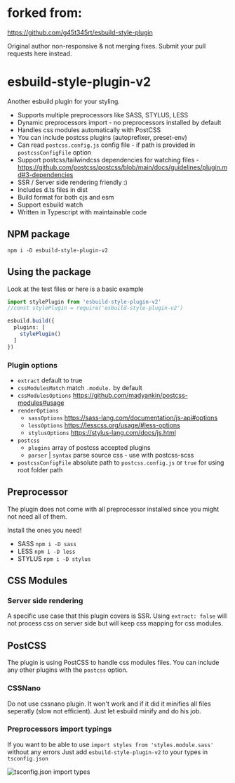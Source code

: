 # forked from:

https://github.com/g45t345rt/esbuild-style-plugin

Original author non-responsive & not merging fixes. Submit your pull requests here instead.

# esbuild-style-plugin-v2

Another esbuild plugin for your styling.

- Supports multiple preprocessors like SASS, STYLUS, LESS
- Dynamic preprocessors import - no preprocessors installed by default
- Handles css modules automatically with PostCSS
- You can include postcss plugins (autoprefixer, preset-env)
- Can read `postcss.config.js` config file - if path is provided in `postcssConfigFile` option
- Support postcss/tailwindcss dependencies for watching files - <https://github.com/postcss/postcss/blob/main/docs/guidelines/plugin.md#3-dependencies>
- SSR / Server side rendering friendly :)
- Includes d.ts files in dist
- Build format for both cjs and esm
- Support esbuild watch
- Written in Typescript with maintainable code

## NPM package

`npm i -D esbuild-style-plugin-v2`

## Using the package

Look at the test files or here is a basic example

```ts
import stylePlugin from 'esbuild-style-plugin-v2'
//const stylePlugin = require('esbuild-style-plugin-v2')

esbuild.build({
  plugins: [
    stylePlugin()
  ]
})
```

### Plugin options

- `extract` default to true
- `cssModulesMatch` match `.module.` by default
- `cssModulesOptions` <https://github.com/madyankin/postcss-modules#usage>
- `renderOptions`
  - `sassOptions` <https://sass-lang.com/documentation/js-api#options>
  - `lessOptions` <https://lesscss.org/usage/#less-options>
  - `stylusOptions` <https://stylus-lang.com/docs/js.html>
- `postcss`
  - `plugins` array of postcss accepted plugins
  - `parser` | `syntax` parse source css - use with postcss-scss
- `postcssConfigFile` absolute path to `postcss.config.js` or `true` for using root folder path

## Preprocessor

The plugin does not come with all preprocessor installed since you might not need all of them.

Install the ones you need!

- SASS `npm i -D sass`
- LESS `npm i -D less`
- STYLUS `npm i -D stylus`

## CSS Modules

### Server side rendering

A specific use case that this plugin covers is SSR.
Using `extract: false` will not process css on server side but will keep css mapping for css modules.

## PostCSS

The plugin is using PostCSS to handle css modules files.
You can include any other plugins with the `postcss` option.

### CSSNano

Do not use cssnano plugin. It won't work and if it did it minifies all files seperatly (slow not efficient).
Just let esbuild minify and do his job.

### Preprocessors import typings

If you want to be able to use `import styles from 'styles.module.sass'` without any errors
Just add `esbuild-style-plugin-v2` to your types in `tsconfig.json`

![tsconfig.json import types](import_types.jpg)
